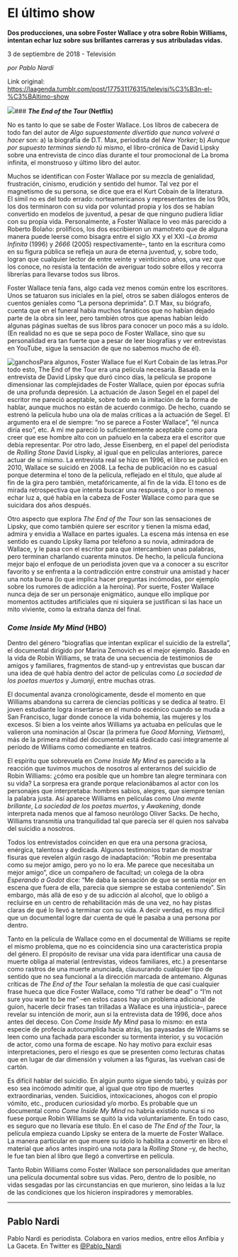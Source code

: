 # El último show

**Dos producciones, una sobre Foster Wallace y otra sobre Robin Williams, intentan echar luz sobre sus brillantes carreras y sus atribuladas vidas.**

3 de septiembre de 2018 - Televisión

_por Pablo Nardi_

Link original: https://laagenda.tumblr.com/post/177531176315/televisi%C3%B3n-el-%C3%BAltimo-show

![](https://64.media.tumblr.com/1ce492b2bb767e0baf7994171c0e2839/tumblr_inline_peibs1IBg91t6q87u_500.jpg)### ***The End of the Tour* (Netflix)**

No es tanto lo que se sabe de Foster Wallace. Los libros de cabecera de todo fan del autor de *Algo supuestamente divertido que nunca volveré a hacer* son: a) la biografía de D.T. Max, periodista del *New Yorker*; b) *Aunque por supuesto terminas siendo tú mismo*, el libro-crónica de David Lipsky sobre una entrevista de cinco días durante el tour promocional de La broma infinita, el monstruoso y último libro del autor.

Muchos se identifican con Foster Wallace por su mezcla de genialidad, frustración, cinismo, erudición y sentido del humor. Tal vez por el magnetismo de su persona, se dice que era el Kurt Cobain de la literatura. El símil no es del todo errado: norteamericanos y representantes de los 90s, los dos terminaron con su vida por voluntad propia y los dos se habían convertido en modelos de juventud, a pesar de que ninguno pudiera lidiar con su propia vida. Personalmente, a Foster Wallace lo veo más parecido a Roberto Bolaño: prolíficos, los dos escribieron un mamotreto que de alguna manera puede leerse como bisagra entre el siglo XX y el XXI –*La broma Infinita* (1996) y *2666* (2005) respectivamente–, tanto en la escritura como en su figura pública se refleja un aura de eterna juventud, y, sobre todo, logran que cualquier lector de entre veinte y veinticinco años, una vez que los conoce, no resista la tentación de averiguar todo sobre ellos y recorra librerías para llevarse todos sus libros.

Foster Wallace tenía fans, algo cada vez menos común entre los escritores. Unos se tatuaron sus iniciales en la piel, otros se saben diálogos enteros de cuentos geniales como “La persona deprimida”. D.T Max, su biógrafo, cuenta que en el funeral había muchos fanáticos que no habían dejado parte de la obra sin leer, pero también otros que apenas habían leído algunas páginas sueltas de sus libros para conocer un poco más a su ídolo. (En realidad no es que se sepa poco de Foster Wallace, sino que su personalidad era tan fuerte que a pesar de leer biografías y ver entrevistas en YouTube, sigue la sensación de que no sabemos mucho de él).

![ganchos](https://64.media.tumblr.com/d6414d64c28748478af64abb932cda22/tumblr_inline_peibs1jMjB1t6q87u_500.jpg)Para algunos, Foster Wallace fue el Kurt Cobain de las letras.Por todo esto, The End of the Tour era una película necesaria. Basada en la entrevista de David Lipsky que duró cinco días, la película se propone dimensionar las complejidades de Foster Wallace, quien por épocas sufría de una profunda depresión. La actuación de Jason Segel en el papel del escritor me pareció aceptable, sobre todo en la imitación de la forma de hablar, aunque muchos no están de acuerdo conmigo. De hecho, cuando se estrenó la película hubo una ola de malas críticas a la actuación de Segel. El argumento era el de siempre: “no se parece a Foster Wallace”, “él nunca diría eso”, etc. A mí me pareció lo suficientemente aceptable como para creer que ese hombre alto con un pañuelo en la cabeza era el escritor que debía representar. Por otro lado, Jesse Eisenberg, en el papel del periodista de *Rolling Stone* David Lispky, al igual que en películas anteriores, parece actuar de sí mismo. La entrevista real se hizo en 1996, el libro se publicó en 2010, Wallace se suicidó en 2008. La fecha de publicación no es casual porque determina el tono de la película, reflejado en el título, que alude al fin de la gira pero también, metafóricamente, al fin de la vida. El tono es de mirada retrospectiva que intenta buscar una respuesta, o por lo menos echar luz a, qué había en la cabeza de Foster Wallace como para que se suicidara dos años después. 

Otro aspecto que explora *The End of the Tour* son las sensaciones de Lipsky, que como también quiere ser escritor y tienen la misma edad, admira y envidia a Wallace en partes iguales. La escena más intensa en ese sentido es cuando Lipsky llama por teléfono a su novia, admiradora de Wallace, y le pasa con el escritor para que intercambien unas palabras, pero terminan charlando cuarenta minutos. De hecho, la película funciona mejor bajo el enfoque de un periodista joven que va a conocer a su escritor favorito y se enfrenta a la contradicción entre construir una amistad y hacer una nota buena (lo que implica hacer preguntas incómodas, por ejemplo sobre los rumores de adicción a la heroína). Por suerte, Foster Wallace nunca deja de ser un personaje enigmático, aunque ello implique por momentos actitudes artificiales que ni siquiera se justifican si las hace un mito viviente, como la extraña danza del final.

  
### ***Come Inside My Mind* (HBO)**

Dentro del género “biografías que intentan explicar el suicidio de la estrella”, el documental dirigido por Marina Zemovich es el mejor ejemplo. Basado en la vida de Robin Williams, se trata de una secuencia de testimonios de amigos y familiares, fragmentos de stand-up y entrevistas que buscan dar una idea de qué había dentro del actor de películas como *La sociedad de los poetas muertos* y *Jumanji*, entre muchas otras.



El documental avanza cronológicamente, desde el momento en que Williams abandona su carrera de ciencias políticas y se dedica al teatro. El joven estudiante logra insertarse en el mundo escénico cuando se muda a San Francisco, lugar donde conoce la vida bohemia, las mujeres y los excesos. Si bien a los veinte años Williams ya actuaba en películas que le valieron una nominación al Oscar (la primera fue *Good Morning, Vietnam*), más de la primera mitad del documental está dedicado casi íntegramente al período de Williams como comediante en teatros. 

El espíritu que sobrevuela en *Come Inside My Mind* es parecido a la reacción que tuvimos muchos de nosotros al enterarnos del suicidio de Robin Williams: ¿cómo era posible que un hombre tan alegre terminara con su vida? La sorpresa era grande porque relacionábamos al actor con los personajes que interpretaba: hombres sabios, alegres, que siempre tenían la palabra justa. Así aparece Williams en películas como *Una mente brillante*, *La sociedad de los poetas muertos*, y *Awakening*, donde interpreta nada menos que al famoso neurólogo Oliver Sacks. De hecho, Williams transmitía una tranquilidad tal que parecía ser él quien nos salvaba del suicidio a nosotros.

Todos los entrevistados coinciden en que era una persona graciosa, enérgica, talentosa y dedicada. Algunos testimonios tratan de mostrar fisuras que revelen algún rasgo de inadaptación: “Robin me presentaba como su mejor amigo, pero yo no lo era. Me parece que necesitaba un mejor amigo”, dice un compañero de facultad; un colega de la obra *Esperando a Godot* dice: “Me daba la sensación de que se sentía mejor en escena que fuera de ella, parecía que siempre se estaba conteniendo”. Sin embargo, más allá de eso y de su adicción al alcohol, que lo obligó a recluirse en un centro de rehabilitación más de una vez, no hay pistas claras de qué lo llevó a terminar con su vida. A decir verdad, es muy difícil que un documental logre dar cuenta de qué le pasaba a una persona por dentro.

  
Tanto en la película de Wallace como en el documental de Williams se repite el mismo problema, que no es coincidencia sino una característica propia del género. El propósito de revisar una vida para identificar una causa de muerte obliga al material (entrevistas, videos familiares, etc.) a presentarse como rastros de una muerte anunciada, clausurando cualquier tipo de sentido que no sea funcional a la dirección marcada de antemano. Algunas críticas de *The End of the Tour* señalan la molestia de que casi cualquier frase hueca que dice Foster Wallace, como “I’d rather be dead” o “I’m not sure you want to be me” –en estos casos hay un problema adicional de guion, hacerle decir frases tan trilladas a Wallace es una injusticia–, parece revelar su intención de morir, aun si la entrevista data de 1996, doce años antes del deceso. Con *Come Inside My Mind* pasa lo mismo: en esta especie de profecía autocumplida hacia atrás, las payasadas de Williams se leen como una fachada para esconder su tormenta interior, y su vocación de actor, como una forma de escape. No hay motivo para excluir esas interpretaciones, pero el riesgo es que se presenten como lecturas chatas que en lugar de dar dimensión y volumen a las figuras, las vuelvan casi de cartón.

Es difícil hablar del suicidio. En algún punto sigue siendo tabú, y quizás por eso sea incómodo admitir que, al igual que otro tipo de muertes extraordinarias, venden. Suicidios, intoxicaciones, ahogos con el propio vómito, etc., producen curiosidad y/o morbo. Es probable que un documental como *Come Inside My Mind* no habría existido nunca si no fuese porque Robin Williams se quitó la vida voluntariamente. En todo caso, es seguro que no llevaría ese título. En el caso de *The End of the Tour*, la película empieza cuando Lipsky se entera de la muerte de Foster Wallace. La manera particular en que muere su ídolo lo habilita a convertir en libro el material que años antes inspiró una nota para la *Rolling Stone* –y, de hecho, le fue tan bien al libro que llegó a convertirse en película.

Tanto Robin Williams como Foster Wallace son personalidades que ameritan una película documental sobre sus vidas. Pero, dentro de lo posible, no vidas sesgadas por las circunstancias en que murieron, sino leídas a la luz de las condiciones que los hicieron inspiradores y memorables. 

  




---

Pablo Nardi
-----------

 Pablo Nardi es periodista. Colabora en varios medios, entre ellos Anfibia y La Gaceta. En Twitter es [@Pablo\_Nardi](https://twitter.com/Pablo_Nardi?lang=es) 

